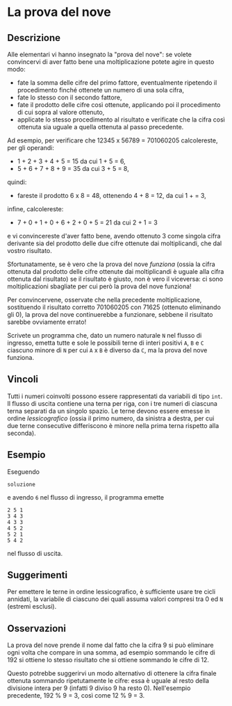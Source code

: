 La prova del nove
=================

Descrizione
-----------

Alle elementari vi hanno insegnato la "prova del nove": se volete convincervi di
aver fatto bene una moltiplicazione potete agire in questo modo:

* fate la somma delle cifre del primo fattore, eventualmente ripetendo il
  procedimento finché ottenete un numero di una sola cifra,
* fate lo stesso con il secondo fattore,
* fate il prodotto delle cifre così ottenute, applicando poi il procedimento di
  cui sopra al valore ottenuto,
* applicate lo stesso procedimento al risultato e verificate che la cifra così
  ottenuta sia uguale a quella ottenuta al passo precedente.

Ad esempio, per verificare che 12345 x 56789 = 701060205 calcolereste, per gli
operandi:

* 1 + 2 + 3 + 4 + 5 = 15 da cui 1 + 5 = 6,
* 5 + 6 + 7 + 8 + 9 = 35 da cui 3 + 5 = 8,

quindi:

* fareste il prodotto 6 x 8 = 48, ottenendo 4 + 8 = 12, da cui 1 +  = 3,

infine, calcolereste:

* 7 + 0 + 1 + 0 + 6 + 2 + 0 + 5 = 21  da cui 2 + 1 = 3

e vi convincereste d'aver fatto bene, avendo ottenuto 3 come singola cifra
derivante sia del prodotto delle due cifre ottenute dai moltiplicandi, che dal
vostro risultato.

Sfortunatamente, se è vero che la prova del nove *funziona* (ossia la cifra
ottenuta dal prodotto delle cifre ottenute dai moltiplicandi è uguale alla cifra
ottenuta dal risultato) se il risultato è giusto, non è vero il viceversa: ci
sono moltiplicazioni sbagliate per cui però la prova del nove funziona!

Per convincervene, osservate che nella precedente moltiplicazione, sostituendo
il risultato corretto 701060205 con 71625 (ottenuto eliminando gli 0), la prova
del nove continuerebbe a funzionare, sebbene il risultato sarebbe ovviamente
errato!

Scrivete un programma che, dato un numero naturale `N` nel flusso di ingresso,
emetta tutte e sole le possibili terne di interi positivi `A`, `B` e `C` ciascuno
minore di `N` per cui `A` x `B` è diverso da `C`, ma la prova del nove funziona.


Vincoli
-------

Tutti i numeri coinvolti possono essere rappresentati da variabili di tipo
`int`. Il flusso di uscita contiene una terna per riga, con i tre numeri di
ciascuna terna separati da un singolo spazio. Le terne devono essere emesse in
ordine *lessicografico* (ossia il primo numero, da sinistra a destra, per cui
due terne consecutive differiscono è minore nella prima terna rispetto alla
seconda).


Esempio
-------

Eseguendo

	soluzione

e avendo `6` nel flusso di ingresso, il programma emette

    2 5 1
    3 4 3
    4 3 3
    4 5 2
    5 2 1
    5 4 2

nel flusso di uscita.


Suggerimenti
------------

Per emettere le terne in ordine lessicografico, è sufficiente usare tre cicli
annidati, la variabile di ciascuno dei quali assuma valori compresi tra 0 ed `N`
(estremi esclusi).


Osservazioni
------------

La prova del nove prende il nome dal fatto che la cifra 9 si può eliminare ogni
volta che compare in una somma, ad esempio sommando le cifre di 192 si ottiene
lo stesso risultato che si ottiene sommando le cifre di 12.

Questo potrebbe suggerirvi un modo alternativo di ottenere la cifra finale
ottenuta sommando ripetutamente le cifre: essa è uguale al resto della divisione
intera per 9 (infatti 9 diviso 9 ha resto 0). Nell'esempio precedente, 192 % 9 =
3, così come 12 % 9 = 3.
